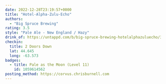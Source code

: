 ```yaml
---
date: 2022-12-28T23:19:57+0000
title: "Hotel-Alpha-Zulu-Echo"
authors:
  - "Big Spruce Brewing"
rating: 3.5
style: "Pale Ale - New England / Hazy"
drink_of: https://untappd.com/b/big-spruce-brewing-hotelalphazuluecho/3852068
checkin:
  title: 2 Doors Down
  lat: 44.645
  long: -63.573
badges:
  - title: Pale as the Moon (Level 11)
    id: 1059614562
posting_method: https://corvus.chrisburnell.com
---
```

